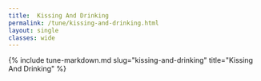 ```yaml
---
title:  Kissing And Drinking
permalink: /tune/kissing-and-drinking.html
layout: single
classes: wide
---
```

{% include tune-markdown.md slug="kissing-and-drinking" title="Kissing And Drinking" %}
